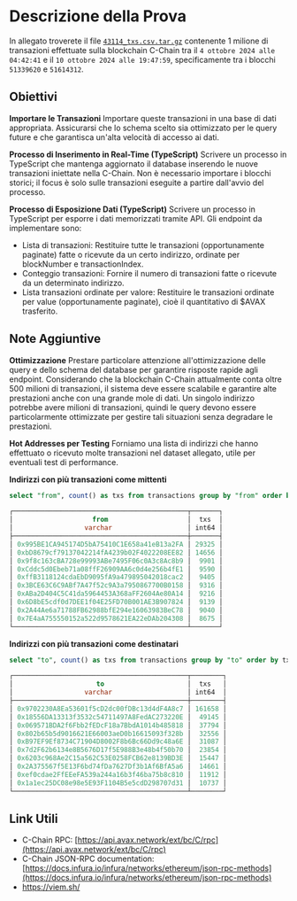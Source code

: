 # Descrizione della Prova

In allegato troverete il file [`43114_txs.csv.tar.gz`](https://drive.google.com/file/d/1ECK2Ng6hsrPhtSXwg8SGrtZpgsFdeD-E/view?usp=sharing) contenente 1 milione di transazioni effettuate sulla blockchain C-Chain tra il `4 ottobre 2024 alle 04:42:41` e il `10 ottobre 2024 alle 19:47:59`, specificamente tra i blocchi `51339620` e `51614312`.

## Obiettivi

**Importare le Transazioni**
Importare queste transazioni in una base di dati appropriata. Assicurarsi che lo schema scelto sia ottimizzato per le query future e che garantisca un'alta velocità di accesso ai dati.

**Processo di Inserimento in Real-Time (TypeScript)**
Scrivere un processo in TypeScript che mantenga aggiornato il database inserendo le nuove transazioni iniettate nella C-Chain. Non è necessario importare i blocchi storici; il focus è solo sulle transazioni eseguite a partire dall'avvio del processo.


**Processo di Esposizione Dati (TypeScript)**
Scrivere un processo in TypeScript per esporre i dati memorizzati tramite API. Gli endpoint da implementare sono:
- Lista di transazioni: Restituire tutte le transazioni (opportunamente paginate) fatte o ricevute da un certo indirizzo, ordinate per blockNumber e transactionIndex.
- Conteggio transazioni: Fornire il numero di transazioni fatte o ricevute da un determinato indirizzo.
- Lista transazioni ordinate per valore: Restituire le transazioni ordinate per value (opportunamente paginate), cioè il quantitativo di $AVAX trasferito.

## Note Aggiuntive

**Ottimizzazione**
Prestare particolare attenzione all'ottimizzazione delle query e dello schema del database per garantire risposte rapide agli endpoint. Considerando che la blockchain C-Chain attualmente conta oltre 500 milioni di transazioni, il sistema deve essere scalabile e garantire alte prestazioni anche con una grande mole di dati.
Un singolo indirizzo potrebbe avere milioni di transazioni, quindi le query devono essere particolarmente ottimizzate per gestire tali situazioni senza degradare le prestazioni.

**Hot Addresses per Testing**
Forniamo una lista di indirizzi che hanno effettuato o ricevuto molte transazioni nel dataset allegato, utile per eventuali test di performance.

**Indirizzi con più transazioni come mittenti**

```sql
select "from", count() as txs from transactions group by "from" order by txs desc limit 10;

┌────────────────────────────────────────────┬───────┐
│                    from                    │  txs  │
│                  varchar                   │ int64 │
├────────────────────────────────────────────┼───────┤
│ 0x995BE1CA945174D5bA75410C1E658a41eB13a2FA │ 29325 │
│ 0xbD8679cf79137042214fA4239b02F4022208EE82 │ 14656 │
│ 0x9f8c163cBA728e99993ABe7495F06c0A3c8Ac8b9 │  9901 │
│ 0xCddc5d0Ebeb71a08ffF26909AA6c0d4e256b4fE1 │  9590 │
│ 0xffB3118124cdaEbD9095fA9a479895042018cac2 │  9405 │
│ 0x3BCE63C6C9ABf7A47f52c9A3a7950867700B0158 │  9316 │
│ 0xABa2D404C5C41da5964453A368aFF2604Ae80A14 │  9216 │
│ 0x6D8bE5cdf0d7DEE1f04E25FD70B001AE3B907824 │  9139 │
│ 0x2A44Ae6a71788FB62988bfE294e16063983BeC78 │  9040 │
│ 0x7E4aA755550152a522d9578621EA22eDAb204308 │  8675 │
└────────────────────────────────────────────┴───────┘
```

**Indirizzi con più transazioni come destinatari**


```sql
select "to", count() as txs from transactions group by "to" order by txs desc limit 10;

┌────────────────────────────────────────────┬────────┐
│                     to                     │  txs   │
│                  varchar                   │ int64  │
├────────────────────────────────────────────┼────────┤
│ 0x9702230A8Ea53601f5cD2dc00fDBc13d4dF4A8c7 │ 161658 │
│ 0x18556DA13313f3532c54711497A8FedAC273220E │  49145 │
│ 0x069571BDA2f6Fbb2fEDcF18a7BbdA1014b485818 │  37794 │
│ 0x802b65b5d9016621E66003aeD0b16615093f328b │  32556 │
│ 0xB97EF9Ef8734C71904D8002F8b6Bc66Dd9c48a6E │  31087 │
│ 0x7d2F62b6134e8B5676D17f5E988B3e48b4f50b70 │  23854 │
│ 0x6203c968Ae2C15a562C53E0258FCB62e8139BD3E │  15447 │
│ 0x2A375567f5E13F6bd74fDa7627Df3b1Af6BfA5a6 │  14661 │
│ 0xef0cdae2FfEEeFA539a244a16b3f46ba75b8c810 │  11912 │
│ 0x1a1ec25DC08e98e5E93F1104B5e5cdD298707d31 │  10737 │
└────────────────────────────────────────────┴────────┘
```

## Link Utili
- C-Chain RPC: [https://api.avax.network/ext/bc/C/rpc](https://api.avax.network/ext/bc/C/rpc)
- C-Chain JSON-RPC documentation: [https://docs.infura.io/infura/networks/ethereum/json-rpc-methods](https://docs.infura.io/infura/networks/ethereum/json-rpc-methods)
- https://viem.sh/
